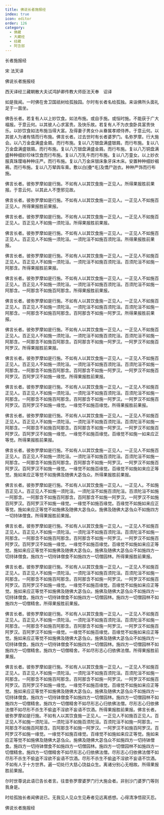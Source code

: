 ```yaml
---
title: 佛说长者施报经
index: true
icon: editor
order: 126
category:
  - 佛藏
  - 大藏经
  - 经藏
  - 阿含部
---
```


  长者施报经  

宋 法天译  

佛说长者施报经  

西天译经三藏朝散大夫试鸿胪卿传教大师臣法天奉　诏译  

如是我闻。一时佛在舍卫国祇树给孤独园。尔时有长者名给孤独。来诣佛所头面礼足于一面坐。  

佛告长者。若复有人以上妙饮食。如法布施。或自手施。或恒时施。不能获于广大福报。于意云何。以其彼人心求富贵。及快乐故。若复有人不为衣食卧具富贵快乐。以妙饮食如法布施当得大富。及得妻子男女仆从眷属孝顺侍养。于意云何。以其彼人为诸有情而行布施。佛言长者。过去世时有长者婆罗门。名弥罗摩。行大施会。以八万金盘满盛金屑。而行布施。复以八万银盘满盛银屑。而行布施。复以八万金盘满盛银屑。而行布施。复以八万银盘满盛金屑。而行布施。复以八万铜盘满盛种种细妙珍味饮食而行布施。复以八万乳牛而行布施。复以八万童女。以上妙衣服真珠璎珞种种庄严。而行布施。复以八万金床银床象牙床木床。安置种种细妙裀褥。而行布施。复以八万辇舆车乘。敷以白[疊*毛]及憍尸迦衣。种种严饰而行布施。  

佛言长者。彼弥罗摩如是行施。不如有人以其饮食施一正见人。所得果报胜前果报。于意云何。以其此人不堕邪见故。  

佛言长者。彼弥罗摩如是行施。不如有人以其饮食施一正见人。一正见人不如施百正见人。所得果报胜前果报。  

佛言长者。彼弥罗摩如是行施。不如有人以其饮食施一正见人。一正见人不如施百正见人。百正见人不如施一须陀洹。所得果报胜前果报。  

佛言长者。彼弥罗摩如是行施。不如有人以其饮食施一正见人。一正见人不如施百正见人。百正见人不如施一须陀洹。一须陀洹不如施百须陀洹。所得果报胜前果报。  

佛言长者。彼弥罗摩如是行施。不如有人以其饮食施一正见人。一正见人不如施百正见人。百正见人不如施一须陀洹。一须陀洹不如施百须陀洹。百须陀洹不如施一阿那含。所得果报胜前果报。  

佛言长者。彼弥罗摩如是行施。不如有人以其饮食施一正见人。一正见人不如施百正见人。百正见人不如施一须陀洹。一须陀洹不如施百须陀洹。百须陀洹不如施一阿那含。一阿那含不如施百阿那含。所得果报胜前果报。  

佛言长者。彼弥罗摩如是行施。不如有人以其饮食施一正见人。一正见人不如施百正见人。百正见人不如施一须陀洹。一须陀洹不如施百须陀洹。百须陀洹不如施一阿那含。一阿那含不如施百阿那含。百阿那含不如施一阿罗汉。所得果报胜前果报。  

佛言长者。彼弥罗摩如是行施。不如有人以其饮食施一正见人。一正见人不如施百正见人。百正见人不如施一须陀洹。一须陀洹不如施百须陀洹。百须陀洹不如施一阿那含。一阿那含不如施百阿那含。百阿那含不如施一阿罗汉。一阿罗汉不如施百阿罗汉。所得果报胜前果报。  

佛言长者。彼弥罗摩如是行施。不如有人以其饮食施一正见人。一正见人不如施百正见人。百正见人不如施一须陀洹。一须陀洹不如施百须陀洹。百须陀洹不如施一阿那含。一阿那含不如施百阿那含。百阿那含不如施一阿罗汉。一阿罗汉不如施百阿罗汉。百阿罗汉不如施一缘觉。所得果报胜前果报。  

佛言长者。彼弥罗摩如是行施。不如有人以其饮食施一正见人。一正见人不如施百正见人。百正见人不如施一须陀洹。一须陀洹不如施百须陀洹。百须陀洹不如施一阿那含。一阿那含不如施百阿那含。百阿那含不如施一阿罗汉。一阿罗汉不如施百阿罗汉。百阿罗汉不如施一缘觉。一缘觉不如施百缘觉。所得果报胜前果报。  

佛言长者。彼弥罗摩如是行施。不如有人以其饮食施一正见人。一正见人不如施百正见人。百正见人不如施一须陀洹。一须陀洹不如施百须陀洹。百须陀洹不如施一阿那含。一阿那含不如施百阿那含。百阿那含不如施一阿罗汉。一阿罗汉不如施百阿罗汉。百阿罗汉不如施一缘觉。一缘觉不如施百缘觉。百缘觉不如施一如来应正等觉。所得果报胜前果报。  

佛言长者。彼弥罗摩如是行施。不如有人以其饮食施一正见人。一正见人不如施百正见人。百正见人不如施一须陀洹。一须陀洹不如施百须陀洹。百须陀洹不如施一阿那含。一阿那含不如施百阿那含。百阿那含不如施一阿罗汉。一阿罗汉不如施百阿罗汉。百阿罗汉不如施一缘觉。一缘觉不如施百缘觉。百缘觉不如施如来应正等觉。施如来应正等觉不如施佛及随佛大苾刍众。所得果报胜前果报。  

佛言长者。彼弥罗摩如是行施。不如有人以其饮食施一正见人。一正见人。不如施百正见人。百正见人不如施一须陀洹。一须陀洹不如施百须陀洹。百须陀洹不如施一阿那含。一阿那含不如施百阿那含。百阿那含不如施一阿罗汉。一阿罗汉不如施百阿罗汉。百阿罗汉不如施一缘觉。一缘觉不如施百缘觉。百缘觉不如施如来应正等觉。施如来应正等觉不如施佛及随佛大苾刍众。施佛及随佛大苾刍众不如施四方一切持钵僧食。所得果报胜前果报。  

佛言长者。彼弥罗摩如是行施。不如有人以其饮食施一正见人。一正见人不如施百正见人。百正见人不如施一须陀洹。一须陀洹不如施百须陀洹。百须陀洹不如施一阿那含。一阿那含不如施百阿那含。百阿那含不如施一阿罗汉。一阿罗汉不如施百阿罗汉。百阿罗汉不如施一缘觉。一缘觉不如施百缘觉。百缘觉不如施如来应正等觉。施如来应正等觉不如施佛及随佛大苾刍众。施佛及随佛大苾刍众不如施四方一切持钵僧食。施四方一切持钵僧食不如施四方一切僧园林。所得果报胜前果报。  

佛言长者。彼弥罗摩如是行施。不如有人以其饮食施一正见人。一正见人不如施百正见人。百正见人不如施一须陀洹。一须陀洹不如施百须陀洹。百须陀洹不如施一阿那含。一阿那含不如施百阿那含。百阿那含不如施一阿罗汉。一阿罗汉不如施百阿罗汉。百阿罗汉不如施一缘觉。一缘觉不如施百缘觉。百缘觉不如施如来应正等觉。施如来应正等觉不如施佛及随佛大苾刍众。施佛及随佛大苾刍众不如施四方一切持钵僧食。施四方一切持钵僧食不如施四方一切僧园林。施四方一切僧园林不如施四方一切僧精舍。所得果报胜前果报。  

佛言长者。彼弥罗摩如是行施。不如有人以其饮食施一正见人。一正见人不如施百正见人。百正见人不如施一须陀洹。一须陀洹不如施百须陀洹。百须陀洹不如施一阿那含。一阿那含不如施百阿那含。百阿那含不如施一阿罗汉。一阿罗汉不如施百阿罗汉。百阿罗汉不如施一缘觉。一缘觉不如施百缘觉。百缘觉不如施如来应正等觉。施如来应正等觉不如施佛及随佛大苾刍众。施佛及随佛大苾刍众不如施四方一切持钵僧食。施四方一切持钵僧食不如施四方一切僧园林。施四方一切僧园林不如施四方一切僧精舍。施四方一切僧精舍。不如尽形志心归依佛法僧。所得果报胜前果报。  

佛言长者。彼弥罗摩如是行施。不如有人以其饮食施一正见人。一正见人不如施百正见人。百正见人不如施一须陀洹。一须陀洹不如施百须陀洹。百须陀洹不如施一阿那含。一阿那含不如施百阿那含。百阿那含不如施一阿罗汉。一阿罗汉不如施百阿罗汉。百阿罗汉不如施一缘觉。一缘觉不如施百缘觉。百缘觉不如施如来应正等觉。施如来应正等觉不如施佛及随佛大苾刍众。施佛及随佛大苾刍众不如施四方一切持钵僧食。施四方一切持钵僧食不如施四方一切僧园林。施四方一切僧园林不如施四方一切僧精舍。施四方一切僧精舍不如尽形志心归依佛法僧。尽形志心归依佛法僧不如尽形不杀生不偷盗不淫欲不妄语不饮酒。所得果报胜前果报。佛言长者。彼弥罗摩如是行施。不如有人以其饮食施一正见人。一正见人不如施百正见人。百正见人不如施一须陀洹。一须陀洹不如施百须陀洹。百须陀洹不如施一阿那含。一阿那含不如施百阿那含。百阿那含不如施一阿罗汉。一阿罗汉不如施百阿罗汉。百阿罗汉不如施一缘觉。一缘觉不如施百缘觉。百缘觉不如施如来应正等觉。施如来应正等觉不如施佛及随佛大苾刍众。施佛及随佛大苾刍众不如施四方一切持钵僧食。施四方一切持钵僧食不如施四方一切僧园林。施四方一切僧园林不如施四方一切僧精舍。施四方一切僧精舍不如尽形志心归依佛法僧。尽形志心归依佛法僧不如尽形不杀生不偷盗不淫欲不妄语不饮酒。尽形不杀生不偷盗不淫欲不妄语不饮酒。不如有人于十方世界。遍一切处行大慈心饶益众生。离诸分别心无相故。所得果报胜前果报。  

尔时世尊说此语已告长者言。往昔弥罗摩婆罗门行大施会者。非别沙门婆罗门等则我身是。  

时给孤独长者闻佛说已。无我见人见众生见寿者见远离惑想。心得清净悟寂灭忍。  

佛说长者施报经  
